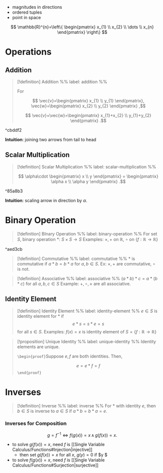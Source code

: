 - magnitudes in directions
- ordered tuples
- point in space

$$
\mathbb{R}^{n}=\left\{  
\begin{pmatrix}
x_{1} \\
x_{2} \\
\dots \\
x_{n}
\end{pmatrix}
\right\}  
$$

# Operations

## Addition

> [!definition] Addition
> %% label: addition %%
> 
> 
> For
> 
> $$
> \vec{v}=\begin{pmatrix}
> x_{1} \\
> y_{1}
> \end{pmatrix},
> \vec{w}=\begin{pmatrix}
> x_{2} \\
> y_{2}
> \end{pmatrix}
> ,$$
> 
> $$
> \vec{v}+\vec{w}=\begin{pmatrix}
> x_{1}+x_{2} \\
> y_{1}+y_{2}
> \end{pmatrix}
> .$$
> 

^cbddf2

**Intuition**: joining two arrows from tail to head

## Scalar Multiplication

> [!definition] Scalar Multiplication
> %% label: scalar-multiplication %%
> 
>$$
>\alpha\cdot \begin{pmatrix}
>x \\
>y
>\end{pmatrix}
> = \begin{pmatrix}
>\alpha x \\
>\alpha y
>\end{pmatrix}
>.$$
>

^85a8b3

**Intuition**: scaling arrow in direction by $\alpha$.

# Binary Operation

> [!definition] BInary Operation
> %% label: binary-operation %%
> For set $S$, binary operation $*$: $S\times S\to S$ 
> Examples: $\times, +$ on $\mathbb{R}$, $\circ$ on $\{ f:\mathbb{R}\to\mathbb{R} \}$

^aed3cb

> [!definition] Commutative
> %% label: commutative %%
> $*$ is commutative if $a*b=b*a$ for $a,b \in S$. 
> Ex: $\times,+$ are commutative, $\circ$ is not.

> [!definition] Associative
> %% label: associative %%
> $(a*b)*c=a*(b*c)$ for all $a,b,c \in S$
> Example: $+, \circ, \times$ are all associative.

## Identity Element

> [!definition] Identity Element
> %% label: identity-element %%
> $e\in S$ is identity element for $*$ if 
> $$
> e * s = s * e = s
> $$
> for all $s \in S$.
> Examples: $f(x)=x$ is identity element of $S=\{ f:\mathbb{R}\to\mathbb{R} \}$

> [!proposition] Unique Identity
> %% label: unique-identity %%
> Identity elements are unique.
>
>`\begin{proof}`Suppose $e,f$ are both identities. Then,
>
>$$
>e=e* f=f
>$$
>`\end{proof}`

# Inverses

> [!definition] Inverse
> %% label: inverse %%
> For $*$ with identity $e$, then $b \in S$ is inverse to $a \in S$ if $a*b=b*a=e$.

### Inverses for Composition

$$
g = f^{-1} \iff f(g(x))=x \, \land \, g(f(x))=x.
$$

- to solve $g(f(x))=x$, need $f$ is [[Single Variable Calculus/Functions#Injection|injective]]
	- then set $g(f(x))=x$ for all $x$, $g(y)=0$ if $y $
- to solve $f(g(x))=x$, need $f$ is [[Single Variable Calculus/Functions#Surjection|surjective]]


